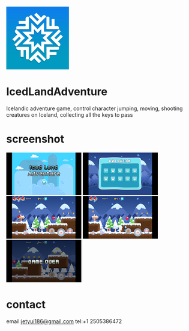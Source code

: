 ![imge](https://github.com/ttvkenvin/IcedLandAdventure/blob/master/icon-83.5%402x.png)

# IcedLandAdventure

Icelandic adventure game, 
control character jumping, moving, 
shooting creatures on Iceland, 
collecting all the keys to pass

# screenshot

![imge](https://github.com/ttvkenvin/IcedLandAdventure/blob/master/1.png)
![imge](https://github.com/ttvkenvin/IcedLandAdventure/blob/master/2.png)
![imge](https://github.com/ttvkenvin/IcedLandAdventure/blob/master/3.png)
![imge](https://github.com/ttvkenvin/IcedLandAdventure/blob/master/4.png)
![imge](https://github.com/ttvkenvin/IcedLandAdventure/blob/master/5.png)

# contact

email:jetyui186@gmail.com
tel:+1 2505386472
